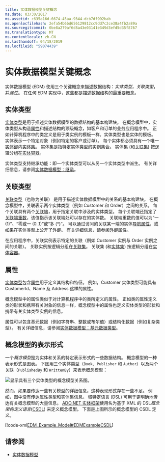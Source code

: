 ```yaml
---
title: 实体数据模型关键概念
ms.date: 03/30/2017
ms.assetid: c635a16d-6674-45aa-9344-dcb7df992bab
ms.openlocfilehash: 2efa54b6bd656129812cc9dd7c2ce38a4fb2a89a
ms.sourcegitcommit: 0be8a279af6d8a43e03141e349d3efd5d35f8767
ms.translationtype: MT
ms.contentlocale: zh-CN
ms.lasthandoff: 04/18/2019
ms.locfileid: "59074439"
---
```

# <a name="entity-data-model-key-concepts"></a>实体数据模型关键概念
实体数据模型 (EDM) 使用三个关键概念来描述数据结构：*实体类型*，*关联类型*，并*属性*。 在任何 EDM 实现中，这些都是描述数据结构的最重要概念。  
  
## <a name="entity-type"></a>实体类型  
 [实体类型](../../../../docs/framework/data/adonet/entity-type.md)是用于描述实体数据模型的数据结构的基本构建块。 在概念模型中，实体类型从构造[属性](../../../../docs/framework/data/adonet/property.md)和描述结构的顶级概念，如客户和订单的业务应用程序中。 正如计算机程序中的类定义是用于类实例的模板一样，实体类型也是实体的模板。 实体表示一个特定对象（例如特定的客户或订单）。 每个实体都必须具有一个唯一[实体键](../../../../docs/framework/data/adonet/entity-key.md)内[实体集](../../../../docs/framework/data/adonet/entity-set.md)。  实体集是指特定实体类型的实例集合。 实体集 (和[关联集](../../../../docs/framework/data/adonet/association-set.md)) 按逻辑分组在[实体容器](../../../../docs/framework/data/adonet/entity-container.md)。  
  
 实体类型支持继承功能：即一个实体类型可以从另一个实体类型中派生。 有关详细信息，请参阅[实体数据模型：继承](../../../../docs/framework/data/adonet/entity-data-model-inheritance.md)。  
  
## <a name="association-type"></a>关联类型  
 [关联类型](../../../../docs/framework/data/adonet/association-type.md)（也称为关联） 是用于描述实体数据模型中的关系的基本构建块。 在概念模型中，关联表示两个实体类型（例如 Customer 和 Order）之间的关系。 每个关联具有两个[关联端](../../../../docs/framework/data/adonet/association-end.md)，用于指定关联中涉及的实体类型。 每个关联端还指定了[关联端重数](../../../../docs/framework/data/adonet/association-end-multiplicity.md)，该值指示该关联端处可以存在的实体数。 关联端重数的值可以为“一 (1)”、“零或一 (0..1)”或“多 (*)”。 可以通过访问的关联某一端的实体[导航属性](../../../../docs/framework/data/adonet/navigation-property.md)，或如果在实体类型上公开了外键。 有关详细信息，请参阅[外键属性](../../../../docs/framework/data/adonet/foreign-key-property.md)。  
  
 在应用程序中，关联实例表示特定的关联（例如 Customer 实例与 Order 实例之间的关联）。 关联实例按逻辑分组在[关联集](../../../../docs/framework/data/adonet/association-set.md)。 关联集 (和[实体集](../../../../docs/framework/data/adonet/entity-set.md)) 按逻辑分组在[实体容器](../../../../docs/framework/data/adonet/entity-container.md)。  
  
## <a name="property"></a>属性  
 [实体类型](../../../../docs/framework/data/adonet/entity-type.md)包含[属性](../../../../docs/framework/data/adonet/property.md)用于定义其结构和特征。 例如，Customer 实体类型可能具有 CustomerId、Name 及 Address 这样的属性。  
  
 概念模型中的属性类似于对计算机程序中的类所定义的属性。 正如类的属性定义类的形状和携带有关对象的信息一样，概念模型中的属性也定义实体类型的形状和携带有关实体类型实例的信息。  
  
 属性可以包含基元数据（例如字符串、整数或布尔值）或结构化数据（例如复杂类型）。 有关详细信息，请参阅[实体数据模型：基元数据类型](../../../../docs/framework/data/adonet/entity-data-model-primitive-data-types.md)。  
  
## <a name="representations-of-a-conceptual-model"></a>概念模型的表示形式  
 一个*概念模型*是为实体和关系的特定表示形式的一些数据结构。 概念模型的一种表示形式是图表。 下图用三个实体类型（`Book`、`Publisher` 和 `Author`）以及两个关联（`PublishedBy` 和 `WrittenBy`）来表示概念模型：  
  
 ![显示具有三个实体类型的概念模型关系图。](./media/entity-data-model-key-concepts/conceptual-model-entity-types-associations.gif)  
  
 然而，如果要传达一些有关模型的详细信息，这种表现形式存在一些不足。 例如，图中没有传达属性类型和实体集信息。 域特定语言 (DSL) 可用于更明确地传达有关概念模型的大量信息。 [ADO.NET 实体框架](../../../../docs/framework/data/adonet/ef/index.md)使用名为基于 XML 的 DSL*概念架构定义语言*([CSDL](../../../../docs/framework/data/adonet/ef/language-reference/csdl-specification.md)) 来定义概念模型。 下面是上图所示的概念模型的 CSDL 定义。  
  
 [!code-xml[EDM_Example_Model#EDMExampleCSDL](../../../../samples/snippets/xml/VS_Snippets_Data/edm_example_model/xml/books.edmx#edmexamplecsdl)]  
  
## <a name="see-also"></a>请参阅

- [实体数据模型](../../../../docs/framework/data/adonet/entity-data-model.md)
